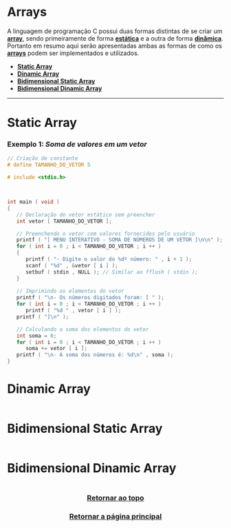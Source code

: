 # Arrays

A linguagem de programação C possui duas formas distintas de se criar um <a href="Arrays.md" title="vetor ou uma matriz">**array**</a>, sendo primeiramente de forma <a href="Arrays.md" title="o vetor/matriz possui um tamanho máximo fixo">**estática**</a> e a outra de forma <a href="Arrays.md" title="o vetor/matriz pode ser expandido ou reduzido">**dinâmica**</a>. Portanto em resumo aqui serão apresentadas ambas as formas de como os <a href="Arrays.md" title="vetores/matrizes">**arrays**</a> podem ser implementados e utilizados. 

- <a href="#static-array" title="Vetor estático">**Static Array**</a>
- <a href="#dinamic-array" title="Direto">**Dinamic Array**</a>
- <a href="#bidimensional-static-array" title="Direto">**Bidimensional Static Array**</a>
- <a href="#bidimensional-dinamic-array" title="Direto">**Bidimensional Dinamic Array**</a>

---

# Static Array

### Exemplo 1: *Soma de valores em um vetor*
```main.c
// Criação de constante
# define TAMANHO_DO_VETOR 5

# include <stdio.h>



int main ( void )
{
   // Declaração do vetor estático sem preencher
   int vetor [ TAMANHO_DO_VETOR ];

   // Preenchendo o vetor com valores fornecidos pelo usuário
   printf ( "[ MENU INTERATIVO - SOMA DE NÚMEROS DE UM VETOR ]\n\n" );
   for ( int i = 0 ; i < TAMANHO_DO_VETOR ; i ++ )
   {
      printf ( "- Digite o valor do %dº número: " , i + 1 );
      scanf ( "%d" , &vetor [ i ] );
      setbuf ( stdin , NULL ); // Similar ao fflush ( stdin );
   }
   
   // Imprimindo os elementos do vetor
   printf ( "\n- Os números digitados foram: [ " );
   for ( int i = 0 ; i < TAMANHO_DO_VETOR ; i ++ ) 
      printf ( "%d " , vetor [ i ] );
   printf ( "]\n" );

   // Calculando a soma dos elementos do vetor
   int soma = 0;
   for ( int i = 0 ; i < TAMANHO_DO_VETOR ; i ++ ) 
      soma += vetor [ i ];
   printf ( "\n- A soma dos números é: %d\n" , soma );
}
```

# Dinamic Array
```main.c
```

# Bidimensional Static Array
```main.c
```

# Bidimensional Dinamic Array
```main.c
```

<h3 align="center"> <a href="#arrays" title="Voltar ao topo"> Retornar ao topo </a> </h3>
<h3 align="center"> <a href="https://github.com/AllisonJunior/Estruturas_de_Dados" title="Voltar ao menu principal"> Retornar a página principal </a> </h3>

